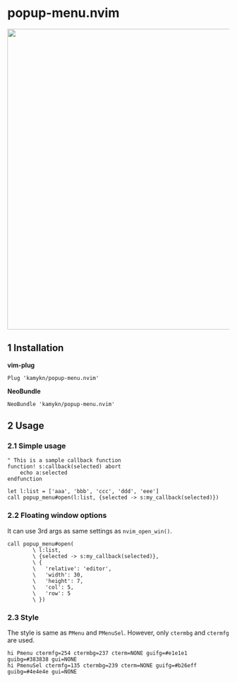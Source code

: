 # popup-menu.nvim

<img src="https://github.com/kamykn/popup-menu.nvim/blob/master/img/top.png?raw=true" width=680>

## 1 Installation
**vim-plug**

```
Plug 'kamykn/popup-menu.nvim'
```

**NeoBundle**
```
NeoBundle 'kamykn/popup-menu.nvim'
```

## 2 Usage
### 2.1 Simple usage

```
" This is a sample callback function
function! s:callback(selected) abort
	echo a:selected
endfunction

let l:list = ['aaa', 'bbb', 'ccc', 'ddd', 'eee']
call popup_menu#open(l:list, {selected -> s:my_callback(selected)})
```

### 2.2 Floating window options
It can use 3rd args as same settings as `nvim_open_win()`.

```
call popup_menu#open(
		\ l:list,
		\ {selected -> s:my_callback(selected)},
		\ {
		\ 	'relative': 'editor',
		\ 	'width': 30,
		\ 	'height': 7,
		\ 	'col': 5,
		\ 	'row': 5
		\ })
```

### 2.3 Style
The style is same as `PMenu` and `PMenuSel`.
However, only `ctermbg` and `ctermfg` are used.

```
hi Pmenu ctermfg=254 ctermbg=237 cterm=NONE guifg=#e1e1e1 guibg=#383838 gui=NONE
hi PmenuSel ctermfg=135 ctermbg=239 cterm=NONE guifg=#b26eff guibg=#4e4e4e gui=NONE
```
